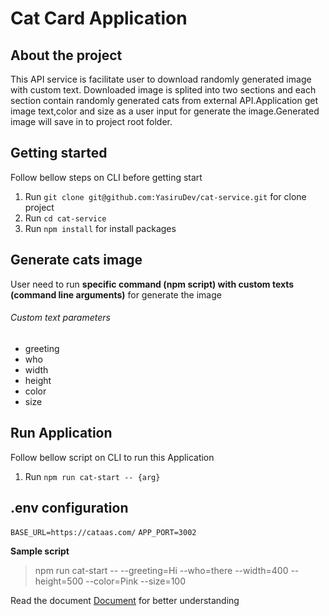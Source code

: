 # Cat Card Application

## About the project

This API service is facilitate user to download randomly generated image with custom text.
Downloaded image is splited into two sections and each section contain randomly generated cats from external API.Application get image text,color and size as a user input for generate the image.Generated image will save in to project root folder.

## Getting started

Follow bellow steps on CLI before getting start

1. Run `git clone git@github.com:YasiruDev/cat-service.git` for clone project
2. Run `cd cat-service`
3. Run `npm install` for install packages

## Generate cats image

User need to run **specific command (npm script) with custom texts (command line arguments)** for generate the image

###### Custom text parameters

- greeting
- who
- width
- height
- color
- size

## Run Application

Follow bellow script on CLI to run this Application

1. Run `npm run cat-start -- {arg}`

## .env configuration

`BASE_URL=https://cataas.com/`
`APP_PORT=3002`

**Sample script**

> npm run cat-start -- --greeting=Hi --who=there --width=400 --height=500 --color=Pink --size=100

Read the document [Document](https://docs.google.com/document/d/15H5dTEHOzX-uyse9k7AbPP6hqYCWBfmqG_-COgv8H5o/edit?usp=sharing) for better understanding
